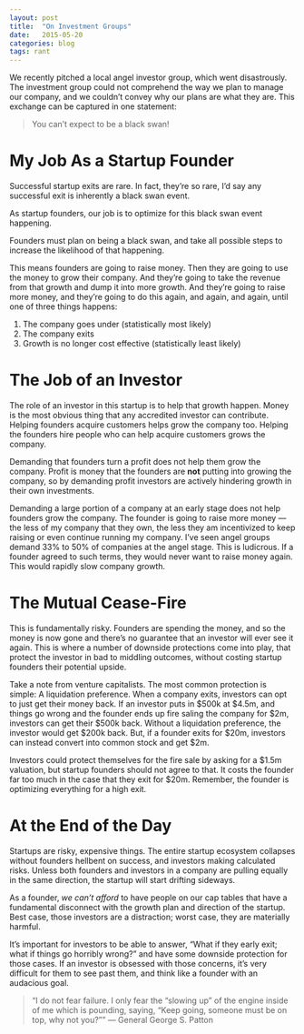 ```yaml
---
layout: post
title:  "On Investment Groups"
date:   2015-05-20
categories: blog
tags: rant
---
```


We recently pitched a local angel investor group, which went disastrously. The investment group could not comprehend the way we plan to manage our company, and we couldn’t convey why our plans are what they are. This exchange can be captured in one statement:

> You can’t expect to be a black swan!

# My Job As a Startup Founder

Successful startup exits are rare. In fact, they’re so rare, I’d say any successful exit is inherently a black swan event.

As startup founders, our job is to optimize for this black swan event happening.

Founders must plan on being a black swan, and take all possible steps to increase the likelihood of that happening.

This means founders are going to raise money. Then they are going to use the money to grow their company. And they’re going to take the revenue from that growth and dump it into more growth. And they’re going to raise more money, and they’re going to do this again, and again, and again, until one of three things happens:

1. The company goes under (statistically most likely)
2. The company exits
3. Growth is no longer cost effective (statistically least likely)

# The Job of an Investor

The role of an investor in this startup is to help that growth happen. Money is the most obvious thing that any accredited investor can contribute. Helping founders acquire customers helps grow the company too. Helping the founders hire people who can help acquire customers grows the company.

Demanding that founders turn a profit does not help them grow the company. Profit is money that the founders are **not** putting into growing the company, so by demanding profit investors are actively hindering growth in their own investments.

Demanding a large portion of a company at an early stage does not help founders grow the company. The founder is going to raise more money — the less of my company that they own, the less they am incentivized to keep raising or even continue running my company. I’ve seen angel groups demand 33% to 50% of companies at the angel stage. This is ludicrous. If a founder agreed to such terms, they would never want to raise money again. This would rapidly slow company growth.

# The Mutual Cease-Fire

This is fundamentally risky. Founders are spending the money, and so the money is now gone and there’s no guarantee that an investor will ever see it again. This is where a number of downside protections come into play, that protect the investor in bad to middling outcomes, without costing startup founders their potential upside.

Take a note from venture capitalists. The most common protection is simple: A liquidation preference. When a company exits, investors can opt to just get their money back. If an investor puts in $500k at $4.5m, and things go wrong and the founder ends up fire saling the company for $2m, investors can get their $500k back. Without a liquidation preference, the investor would get $200k back. But, if a founder exits for $20m, investors can instead convert into common stock and get $2m.

Investors could protect themselves for the fire sale by asking for a $1.5m valuation, but startup founders should not agree to that. It costs the founder far too much in the case that they exit for $20m. Remember, the founder is optimizing everything for a high exit.

# At the End of the Day

Startups are risky, expensive things. The entire startup ecosystem collapses without founders hellbent on success, and investors making calculated risks. Unless both founders and investors in a company are pulling equally in the same direction, the startup will start drifting sideways.

As a founder, *we can’t afford* to have people on our cap tables that have a fundamental disconnect with the growth plan and direction of the startup. Best case, those investors are a distraction; worst case, they are materially harmful.

It’s important for investors to be able to answer, “What if they early exit; what if things go horribly wrong?” and have some downside protection for those cases. If an investor is obsessed with those concerns, it’s very difficult for them to see past them, and think like a founder with an audacious goal.

> “I do not fear failure. I only fear the “slowing up” of the engine inside of me which is pounding, saying, “Keep going, someone must be on top, why not you?”” — General George S. Patton

